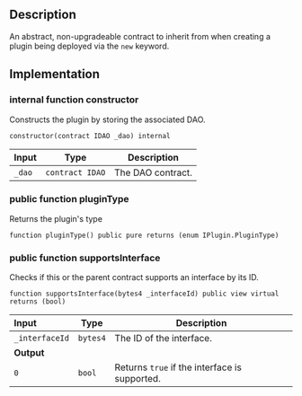 
## Description

An abstract, non-upgradeable contract to inherit from when creating a plugin being deployed via the `new` keyword.

## Implementation

### internal function constructor

Constructs the plugin by storing the associated DAO.

```solidity
constructor(contract IDAO _dao) internal 
```

| Input | Type | Description |
|:----- | ---- | ----------- |
| `_dao` | `contract IDAO` | The DAO contract. |

### public function pluginType

Returns the plugin's type

```solidity
function pluginType() public pure returns (enum IPlugin.PluginType) 
```

### public function supportsInterface

Checks if this or the parent contract supports an interface by its ID.

```solidity
function supportsInterface(bytes4 _interfaceId) public view virtual returns (bool) 
```

| Input | Type | Description |
|:----- | ---- | ----------- |
| `_interfaceId` | `bytes4` | The ID of the interface. |
| **Output** | |
|  `0`  | `bool` | Returns `true` if the interface is supported. |

<!--CONTRACT_END-->

